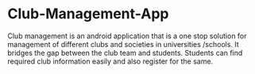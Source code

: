 # Club-Management-App
Club management is an android application that is a one stop solution for management of different clubs and societies in universities /schools. It bridges the gap between the club team and students. Students can find required club information easily and also register for the same. 
